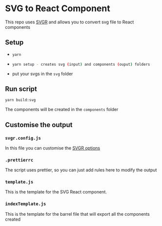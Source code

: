# SVG to React Component
This repo uses [SVGR](https://react-svgr.com/) and allows you to convert svg file to React components

## Setup

- ```bash
  yarn
  ```
- ```bash
  yarn setup - creates svg (input) and components (ouput) folders
  ```
- put your svgs in the `svg` folder

## Run script
```bash
yarn build:svg
```

The components will be created in the `components` folder

## Customise the output
### `svgr.config.js`
In this file you can customise the [SVGR options](https://react-svgr.com/docs/options/)

### `.prettierrc`
The script uses prettier, so you can just add rules here to modify the output

### `template.js`
This is the template for the SVG React component.

### `indexTemplate.js`
This is the template for the barrel file that will export all the components created
